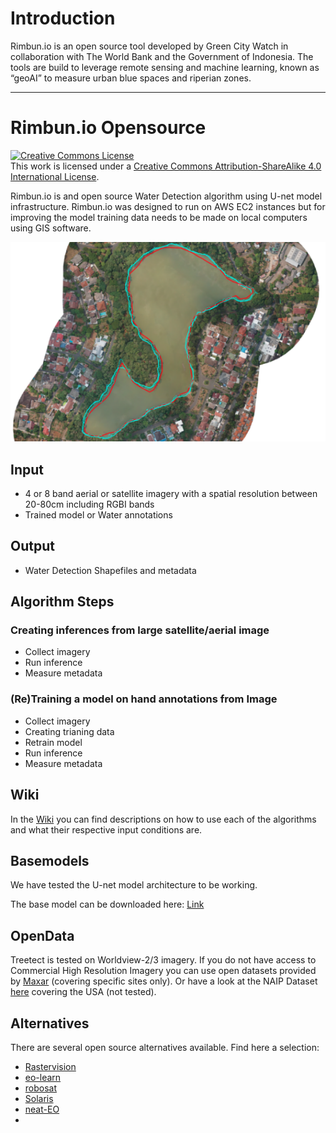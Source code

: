 
# Introduction

Rimbun.io is an open source tool developed by Green City Watch in collaboration with The World Bank and the Government of Indonesia. The tools are build to leverage remote sensing and machine learning, known as “geoAI” to measure urban blue spaces and riperian zones.

***

# Rimbun.io Opensource

<a rel="license" href="http://creativecommons.org/licenses/by-sa/4.0/"><img alt="Creative Commons License" style="border-width:0" src="https://i.creativecommons.org/l/by-sa/4.0/88x31.png" /></a><br />This work is licensed under a <a rel="license" href="http://creativecommons.org/licenses/by-sa/4.0/">Creative Commons Attribution-ShareAlike 4.0 International License</a>.

Rimbun.io is and open source Water Detection algorithm using U-net model infrastructure. 
Rimbun.io was designed to run on AWS EC2 instances but for improving the model training data needs to be made on local computers using GIS software.

![image](https://github.com/krakchris/rimbun.io/blob/master/img/lake_example.png)


## Input
* 4 or 8 band aerial or satellite imagery with a spatial resolution between 20-80cm including RGBI bands
* Trained model or Water annotations

## Output
* Water Detection Shapefiles and metadata

## Algorithm Steps
### Creating inferences from large satellite/aerial image

* Collect imagery
* Run inference
* Measure metadata


### (Re)Training a model on hand annotations from Image

* Collect imagery
* Creating trianing data
* Retrain model
* Run inference
* Measure metadata

## Wiki
In the [Wiki](https://github.com/krakchris/rimbun.io/wiki) you can find descriptions on how to use each of the algorithms and what their respective input conditions are.

## Basemodels
We have tested the U-net model architecture to be working.  

The base model can be downloaded here: [Link](www.greencitywatch.com)

## OpenData
Treetect is tested on Worldview-2/3 imagery.
If you do not have access to Commercial High Resolution Imagery you can use open datasets provided by [Maxar](https://www.maxar.com/open-data) (covering specific sites only). Or have a look at the NAIP Dataset [here](https://azure.microsoft.com/en-us/services/open-datasets/catalog/naip/) covering the USA (not tested).  

## Alternatives
There are several open source alternatives available. Find here a selection:
- [Rastervision](https://github.com/azavea/raster-vision)
- [eo-learn](https://github.com/sentinel-hub/eo-learn)
- [robosat](https://github.com/mapbox/robosat)
- [Solaris](https://github.com/cosmiq/solaris)
- [neat-EO](https://archive.fosdem.org/2020/schedule/event/robosat_pink_deep_learning_computer_vision_patterns_extraction_at_scale/)
- 

